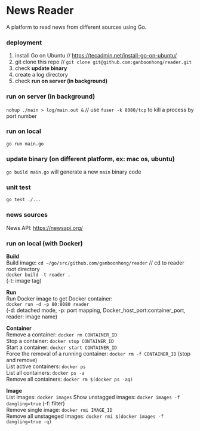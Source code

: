 # News Reader
A platform to read news from different sources using Go.

### deployment
1. install Go on Ubuntu // https://tecadmin.net/install-go-on-ubuntu/
2. git clone this repo // `git clone git@github.com:ganboonhong/reader.git`
3. check **update binary**
4. create a log directory
5. check **run on server (in background)**

### run on server (in background)
`nohup ./main > log/main.out &` // use `fuser -k 8080/tcp` to kill a process by port number

### run on local
`go run main.go`

### update binary (on different platform, ex: mac os, ubuntu)
`go build main.go` will generate a new `main` binary code

### unit test
`go test ./...`

### news sources
News API: https://newsapi.org/

### run on local (with Docker)
**Build**  
Build image:
`cd ~/go/src/github.com/ganboonhong/reader`  // cd to reader root directory  
`docker build -t reader .`  
(-t: image tag)

**Run**  
Run Docker image to get Docker container:  
`docker run -d -p 80:8080 reader`  
(-d: detached mode, -p: port mapping,  Docker_host_port:container_port, reader: image name)

**Container**  
Remove a container: `docker rm CONTAINER_ID`  
Stop a container: `docker stop CONTAINER_ID`  
Start a container: `docker start CONTAINER_ID`  
Force the removal of a running container: `docker rm -f CONTAINER_ID` (stop and remove)  
List active containers: `docker ps`  
List all containers: `docker ps -a`  
Remove all containers: `docker rm $(docker ps -aq)`  

**Image**  
List images: `docker images`
Show unstagged images: `docker images -f dangling=true` (-f: filter)  
Remove single image: `docker rmi IMAGE_ID`  
Remove all unstageged images: `docker rmi $(docker images -f dangling=true -q)`
